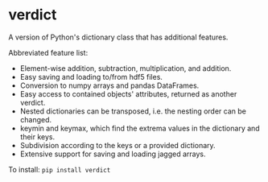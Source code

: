 # verdict
A version of Python's dictionary class that has additional features.

Abbreviated feature list:

* Element-wise addition, subtraction, multiplication, and addition.
* Easy saving and loading to/from hdf5 files.
* Conversion to numpy arrays and pandas DataFrames.
* Easy access to contained objects' attributes, returned as another verdict.
* Nested dictionaries can be transposed, i.e. the nesting order can be changed.
* keymin and keymax, which find the extrema values in the dictionary and their keys.
* Subdivision according to the keys or a provided dictionary.
* Extensive support for saving and loading jagged arrays.

To install:
`pip install verdict`
